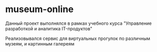 # museum-online

Данный проект выполнялся в рамках учебного курса "Управление разработкой и аналитика IT-продуктов"

Реализовывался сервис для виртуальных прогулок по различным музеям, и картинным галереям